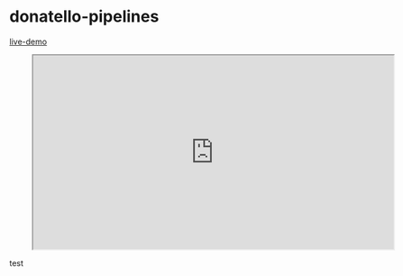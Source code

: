 # donatello-pipelines

[live-demo](https://vitalis-wiens.github.io/donatello-pipelines/)



<figure class="video_container">
   <iframe src="https://drive.google.com/file/d/1A3vU8qbIVaVlDPLVdPoMq5wAGpk1mJSE/preview" width="640" height="344"></iframe>
</figure>

test
